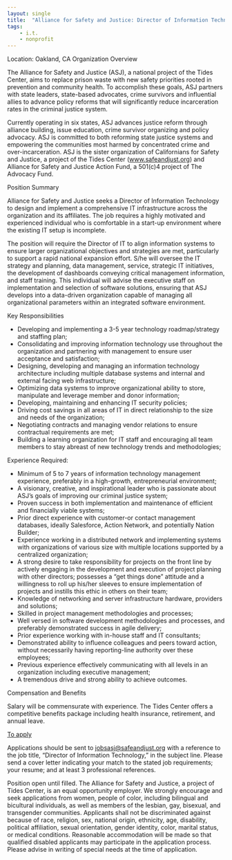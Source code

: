 ```yaml
---
layout: single
title:  "Alliance for Safety and Justice: Director of Information Technology"
tags: 
    - i.t.
    - nonprofit
---
```


Location: Oakland, CA
Organization Overview

The Alliance for Safety and Justice (ASJ), a national project of the Tides Center, aims to replace prison waste with new safety priorities rooted in prevention and community health. To accomplish these goals, ASJ partners with state leaders, state-based advocates, crime survivors and influential allies to advance policy reforms that will significantly reduce incarceration rates in the criminal justice system.

Currently operating in six states, ASJ advances justice reform through alliance building, issue education, crime survivor organizing and policy advocacy. ASJ is committed to both reforming state justice systems and empowering the communities most harmed by concentrated crime and over-incarceration. ASJ is the sister organization of Californians for Safety and Justice, a project of the Tides Center (www.safeandjust.org) and Alliance for Safety and Justice Action Fund, a 501(c)4 project of The Advocacy Fund.

Position Summary

Alliance for Safety and Justice seeks a Director of Information Technology to design and implement a comprehensive IT infrastructure across the organization and its affiliates. The job requires a highly motivated and experienced individual who is comfortable in a start-up environment where the existing IT setup is incomplete.

The position will require the Director of IT to align information systems to ensure larger organizational objectives and strategies are met, particularly to support a rapid national expansion effort. S/he will oversee the IT strategy and planning, data management, service, strategic IT initiatives, the development of dashboards conveying critical management information, and staff training. This individual will advise the executive staff on implementation and selection of software solutions, ensuring that ASJ develops into a data-driven organization capable of managing all organizational parameters within an integrated software environment.

Key Responsibilities
* Developing and implementing a 3-5 year technology roadmap/strategy and staffing plan;
* Consolidating and improving information technology use throughout the organization and partnering with management to ensure user acceptance and satisfaction;
* Designing, developing and managing an information technology architecture including multiple database systems and internal and external facing web infrastructure;
* Optimizing data systems to improve organizational ability to store, manipulate and leverage member and donor information;
* Developing, maintaining and enhancing IT security policies;
* Driving cost savings in all areas of IT in direct relationship to the size and needs of the organization;
* Negotiating contracts and managing vendor relations to ensure contractual requirements are met;
* Building a learning organization for IT staff and encouraging all team members to stay abreast of new technology trends and methodologies;

Experience Required:
* Minimum of 5 to 7 years of information technology management experience, preferably in a high-growth, entrepreneurial environment;
* A visionary, creative, and inspirational leader who is passionate about ASJ’s goals of improving our criminal justice system;
* Proven success in both implementation and maintenance of efficient and financially viable systems;
* Prior direct experience with customer-or contact management databases, ideally Salesforce, Action Network, and potentially Nation Builder;
* Experience working in a distributed network and implementing systems with organizations of various size with multiple locations supported by a centralized organization;
* A strong desire to take responsibility for projects on the front line by actively engaging in the development and execution of project planning with other directors; possesses a “get things done” attitude and a willingness to roll up his/her sleeves to ensure implementation of projects and instills this ethic in others on their team;
* Knowledge of networking and server infrastructure hardware, providers and solutions;
* Skilled in project management methodologies and processes;
* Well versed in software development methodologies and processes, and preferably demonstrated success in agile delivery;
* Prior experience working with in-house staff and IT consultants;
* Demonstrated ability to influence colleagues and peers toward action, without necessarily having reporting-line authority over these employees;
* Previous experience effectively communicating with all levels in an organization including executive management;
* A tremendous drive and strong ability to achieve outcomes.

Compensation and Benefits

Salary will be commensurate with experience. The Tides Center offers a competitive benefits package including health insurance, retirement, and annual leave.

[To apply](https://www.allianceforsafetyandjustice.org/job/director-information-technology/)

Applications should be sent to jobsasj@safeandjust.org with a reference to the job title, “Director of Information Technology,” in the subject line. Please send a cover letter indicating your match to the stated job requirements; your resume; and at least 3 professional references.

Position open until filled. The Alliance for Safety and Justice, a project of Tides Center, is an equal opportunity employer. We strongly encourage and seek applications from women, people of color, including bilingual and bicultural individuals, as well as members of the lesbian, gay, bisexual, and transgender communities. Applicants shall not be discriminated against because of race, religion, sex, national origin, ethnicity, age, disability, political affiliation, sexual orientation, gender identity, color, marital status, or medical conditions. Reasonable accommodation will be made so that qualified disabled applicants may participate in the application process. Please advise in writing of special needs at the time of application.

